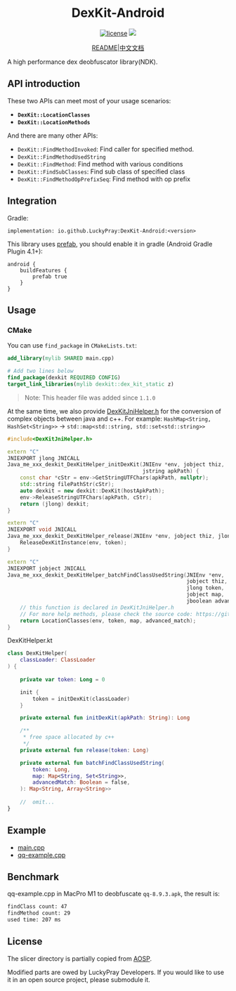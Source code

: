 <div align="center">
    <h1> DexKit-Android </h1>

[![license](https://img.shields.io/github/license/LuckyPray/DexKit-Android.svg)](https://www.gnu.org/licenses/lgpl-3.0.html)
[![](https://jitpack.io/v/LuckyPray/DexKit-Android.svg)](https://jitpack.io/#LuckyPray/DexKit-Android)

[README](https://github.com/LuckyPray/DexKit-Android/blob/master/README.md)|[中文文档](https://github.com/LuckyPray/DexKit-Android/blob/master/README_zh.md)

</div>

A high performance dex deobfuscator library(NDK).

## API introduction

These two APIs can meet most of your usage scenarios:

- **`DexKit::LocationClasses`**
- **`DexKit::LocationMethods`**

And there are many other APIs:

- `DexKit::FindMethodInvoked`: Find caller for specified method.
- `DexKit::FindMethodUsedString`
- `DexKit::FindMethod`: Find method with various conditions
- `DexKit::FindSubClasses`: Find sub class of specified class
- `DexKit::FindMethodOpPrefixSeq`: Find method with op prefix

## Integration

Gradle:

`implementation: io.github.LuckyPray:DexKit-Android:<version>`

This library uses [prefab](https://google.github.io/prefab/), you should enable it in gradle (Android Gradle Plugin 4.1+):

```
android {
    buildFeatures {
        prefab true
    }
}
```

## Usage

### CMake

You can use `find_package` in `CMakeLists.txt`:

```cmake
add_library(mylib SHARED main.cpp)

# Add two lines below
find_package(dexkit REQUIRED CONFIG)
target_link_libraries(mylib dexkit::dex_kit_static z)
```

> Note: This header file was added since `1.1.0`

At the same time, we also provide [DexKitJniHelper.h](https://github.com/LuckyPray/DexKit/blob/master/include/DexKitJniHelper.h) 
for the conversion of complex objects between java and c++. For example: `HashMap<String, HashSet<String>>` -> `std::map<std::string, std::set<std::string>>`

```c++
#include<DexKitJniHelper.h>

extern "C"
JNIEXPORT jlong JNICALL
Java_me_xxx_dexkit_DexKitHelper_initDexKit(JNIEnv *env, jobject thiz,
                                           jstring apkPath) {
    const char *cStr = env->GetStringUTFChars(apkPath, nullptr);
    std::string filePathStr(cStr);
    auto dexkit = new dexkit::DexKit(hostApkPath);
    env->ReleaseStringUTFChars(apkPath, cStr);
    return (jlong) dexkit;
}

extern "C"
JNIEXPORT void JNICALL
Java_me_xxx_dexkit_DexKitHelper_release(JNIEnv *env, jobject thiz, jlong token) {
    ReleaseDexKitInstance(env, token);
}

extern "C"
JNIEXPORT jobject JNICALL
Java_me_xxx_dexkit_DexKitHelper_batchFindClassUsedString(JNIEnv *env,
                                                         jobject thiz,
                                                         jlong token,
                                                         jobject map,
                                                         jboolean advanced_match) {
    // this function is declared in DexKitJniHelper.h
    // For more help methods, please check the source code: https://github.com/LuckyPray/DexKit/blob/master/include/DexKitJniHelper.h
    return LocationClasses(env, token, map, advanced_match);
}
```

DexKitHelper.kt
```kotlin
class DexKitHelper(
    classLoader: ClassLoader
) {
    
    private var token: Long = 0

    init {
        token = initDexKit(classLoader)
    }

    private external fun initDexKit(apkPath: String): Long

    /**
     * free space allocated by c++
     */
    private external fun release(token: Long)

    private external fun batchFindClassUsedString(
        token: Long,
        map: Map<String, Set<String>>,
        advancedMatch: Boolean = false,
    ): Map<String, Array<String>>
    
    //  omit...
}
```

## Example

- [main.cpp](https://github.com/LuckyPray/DexKit/blob/master/main.cpp)
- [qq-example.cpp](https://github.com/LuckyPray/DexKit/blob/master/qq-example.cpp)

## Benchmark

qq-example.cpp in MacPro M1 to deobfuscate `qq-8.9.3.apk`, the result is:

```txt
findClass count: 47
findMethod count: 29
used time: 207 ms
```

## License

The slicer directory is partially copied from [AOSP](https://cs.android.com/android/platform/superproject/+/master:frameworks/base/startop/view_compiler).

Modified parts are owed by LuckyPray Developers. If you would like to use it in an open source project, please submodule it.